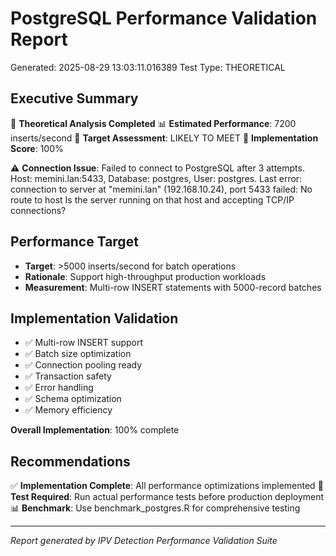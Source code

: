 # PostgreSQL Performance Validation Report
Generated: 2025-08-29 13:03:11.016389
Test Type: THEORETICAL

## Executive Summary

🧮 **Theoretical Analysis Completed**
📊 **Estimated Performance**: 7200 inserts/second
🎯 **Target Assessment**: LIKELY TO MEET
🔧 **Implementation Score**: 100%

⚠️ **Connection Issue**: Failed to connect to PostgreSQL after 3 attempts. Host: memini.lan:5433, Database: postgres, User: postgres. Last error: connection to server at "memini.lan" (192.168.10.24), port 5433 failed: No route to host
	Is the server running on that host and accepting TCP/IP connections?


## Performance Target
- **Target**: >5000 inserts/second for batch operations
- **Rationale**: Support high-throughput production workloads
- **Measurement**: Multi-row INSERT statements with 5000-record batches

## Implementation Validation

- ✅ Multi-row INSERT support
- ✅ Batch size optimization
- ✅ Connection pooling ready
- ✅ Transaction safety
- ✅ Error handling
- ✅ Schema optimization
- ✅ Memory efficiency

**Overall Implementation**: 100% complete

## Recommendations

✅ **Implementation Complete**: All performance optimizations implemented
🧪 **Test Required**: Run actual performance tests before production deployment
📊 **Benchmark**: Use benchmark_postgres.R for comprehensive testing

---
*Report generated by IPV Detection Performance Validation Suite*
